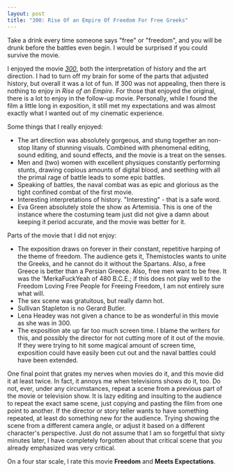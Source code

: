 ```yaml
---
layout: post
title: "300: Rise Of an Empire Of Freedom For Free Greeks"
---
```


Take a drink every time someone says "free" or "freedom", and you will be drunk before the battles even begin.
I would be surprised if you could survive the movie.

I enjoyed the movie _[300](http://www.imdb.com/title/tt0416449/)_, both the interpretation of history and the art direction. I had to turn
off my brain for some of the parts that adjusted history, but overall it was a lot of fun. If 300 was not appealing, then there is nothing
to enjoy in _Rise of an Empire_. For those that enjoyed the original, there is a lot to enjoy in the follow-up movie. Personally, while I
found the film a little long in exposition, it still met my expectations and was almost exactly what I wanted out of my cinematic experience.

Some things that I really enjoyed:

- The art direction was absolutely gorgeous, and stung together an non-stop litany of stunning visuals. Combined with phenomenal editing, sound editing, and sound effects, and the movie is a treat on the senses.
- Men and (two) women with excellent physiques constantly performing stunts, drawing copious amounts of digital blood, and seething with all the primal rage of battle leads to some epic battles.
- Speaking of battles, the naval combat was as epic and glorious as the tight confined combat of the first movie.
- Interesting interpretations of history. "Interesting" - that is a safe word.
- Eva Green absolutely stole the show as Artemisia. This is one of the instance where the costuming team just did not give a damn about keeping it period accurate, and the movie was better for it.

Parts of the movie that I did not enjoy:

- The exposition draws on forever in their constant, repetitive harping of the theme of freedom. The audience gets it, Themistocles wants to unite the Greeks, and he cannot do it without the Spartans. Also, a free Greece is better than a Persian Greece. Also, free men want to be free. It was the 'MerkaFuckYeah of 480 B.C.E.; if this does not play well to the Freedom Loving Free People for Freeing Freedom, I am not entirely sure what will.
- The sex scene was gratuitous, but really damn hot.
- Sullivan Stapleton is no Gerard Butler.
- Lena Headey was not given a chance to be as wonderful in this movie as she was in 300.
- The exposition ate up far too much screen time. I blame the writers for this, and possibly the director for not cutting more of it out of the movie. If they were trying to hit some magical amount of screen time, exposition could have easily been cut out and the naval battles could have been extended.

One final point that grates my nerves when movies do it, and this movie did it at least twice. In fact, it annoys me when televisions shows do it, too. Do not, ever, under any circumstances, repeat a scene from a previous part of the movie or television show. It is lazy editing and insulting to the audience to repeat the exact same scene, just copying and pasting the film from one point to another. If the director or story teller wants to have something repeated, at least do something new for the audience. Trying showing the scene from a different camera angle, or adjust it based on a different character's perspective. Just do not assume that I am so forgetful that sixty minutes later, I have completely forgotten about that critical scene that you already emphasized was very critical.

On a four star scale, I rate this movie **Freedom** and **Meets Expectations**.